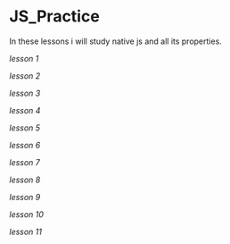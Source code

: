 # JS_Practice
In these lessons i will study native js and all its properties.

_lesson 1_

_lesson 2_

_lesson 3_

_lesson 4_

_lesson 5_

_lesson 6_

_lesson 7_

_lesson 8_

_lesson 9_

_lesson 10_

_lesson 11_